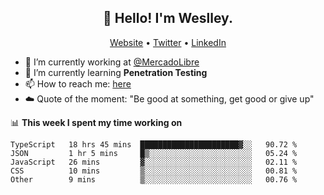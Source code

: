 <h2 align="center">👋 Hello! I'm Weslley.</h2>
<p align="center">
  <a href="http://weslleyneri.com.br">Website</a> •
  <a href="https://twitter.com/Weslley_Neri">Twitter</a> •
  <a href="https://www.linkedin.com/in/weslley-neri-3658908b">LinkedIn</a>
</p>


- 🔭 I’m currently working at [@MercadoLibre](https://github.com/mercadolibre)
- 🌱 I’m currently learning **Penetration Testing**
- 📫 How to reach me: [here](mailto:weslley39@gmail.com)
- ☁️ Quote of the moment: "Be good at something, get good or give up"

📊 **This week I spent my time working on**
<!--START_SECTION:waka-->

```text
TypeScript   18 hrs 45 mins  ██████████████████████▓░░   90.72 %
JSON         1 hr 5 mins     █▒░░░░░░░░░░░░░░░░░░░░░░░   05.24 %
JavaScript   26 mins         ▓░░░░░░░░░░░░░░░░░░░░░░░░   02.11 %
CSS          10 mins         ▒░░░░░░░░░░░░░░░░░░░░░░░░   00.81 %
Other        9 mins          ▒░░░░░░░░░░░░░░░░░░░░░░░░   00.76 %
```

<!--END_SECTION:waka-->

<!-- Inspired by https://github.com/gruselhaus/gruselhaus -->